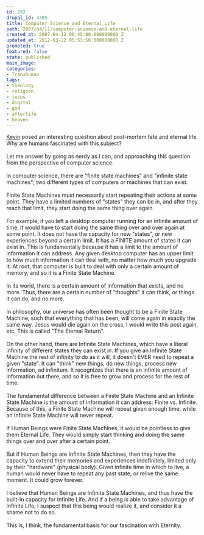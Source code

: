 ```yaml
---
id: 292
drupal_id: 4305
title: Computer Science and Eternal Life
path: 2007/04/11/computer-science-and-eternal-life
created_at: 2007-04-12 00:45:00.000000000 Z
updated_at: 2012-03-22 05:53:56.000000000 Z
promoted: true
featured: false
state: published
main_image: 
categories:
- Transhuman
tags:
- theology
- religion
- jesus
- digital
- god
- afterlife
- heaven
---
```

<a href="http://transmillennial.blogspot.com/">Kevin</a> posed an interesting question about post-mortem fate and eternal life. Why are humans fascinated with this subject?<br /><br />Let me answer  by going as nerdy as I can, and approaching this question from the perspective of computer science.<br /><br />In computer science, there are "finite state machines" and "infinite state machines"; two different types of computers or machines that can exist.<br /><br />Finite State Machines must necessarily start repeating their actions at some point. They have a limited numbers of "states" they can be in, and after they reach that limit, they start doing the same thing over again.<br /><br />For example, if you left a desktop computer running for an infinite amount of time, it would have to start doing the same thing over and over again at some point. It does not have the capacity for new "states", or new experiences beyond a certain limit. It has a FINITE amount of states it can exist in. This is fundamentally because it has a limit to the amount of information it can address. Any given desktop computer has an upper limit to how much information it can deal with, no matter how much you upgrade it. At root, that computer is built to deal with only a certain amount of memory, and so it is a Finite State Machine.<br /><br />In its world, there is a certain amount of information that exists, and no more. Thus, there are a certain number of "thoughts" it can think, or things it can do, and no more.<br /><br />In philosophy, our universe has often been thought to be a Finite State Machine, such that everything that has been, will come again in exactly the same way. Jesus would die again on the cross, I would write this post again, etc. This is called "The Eternal Return".<br /><br />On the other hand, there are Infinite State Machines, which have a literal infinity of different states they can exist in. If you give an Infinite State Machine the rest of infinity to do as it will, it doesn't EVER need to repeat a given "state". It can "think" new things, do new things, process new information, ad infinitum.  It recognizes that there is an infinite amount of information out there, and so it is free to grow and process for the rest of time.<br /><br />The fundamental difference between a Finite State Machine and an Infinite State Machine is the amount of information it can address: Finite vs. Infinite. Because of this, a Finite State Machine will repeat given enough time, while an Infinite State Machine will never repeat.<br /><br />If Human Beings were Finite State Machines, it would be pointless to give them Eternal Life. They would simply start thinking and doing the same things over and over after a certain point.<br /><br />But if Human Beings are Infinite State Machines, then they have the capacity to extend their memories and experiences indefinitely, limited only by their "hardware" (physical body). Given infinite time in which to live, a human would never have to repeat any past state, or relive the same moment. It could grow forever.<br /><br />I believe that Human Beings are Infinite State Machines, and thus have the built-in capacity for Infinite Life. And if a being is able to take advantage of Infinite Life, I suspect that this being would realize it, and consider it a shame not to do so.<br /><br />This is, I think, the fundamental basis for our fascination with Eternity.

